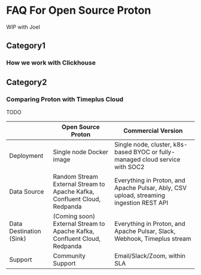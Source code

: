 # FAQ For Open Source Proton

WIP with Joel

## Category1

### How we work with Clickhouse

## Category2

### Comparing Proton with Timeplus Cloud

TODO

|                          | Open Source Proton                                           | Commercial Version                                           |
| ------------------------ | ------------------------------------------------------------ | ------------------------------------------------------------ |
| Deployment               | Single node Docker image                                     | Single node, cluster, k8s-based BYOC or fully-managed cloud service with SOC2 |
| Data Source              | Random Stream<br />External Stream to Apache Kafka, Confluent Cloud, Redpanda | Everything in Proton, and Apache Pulsar, Ably, CSV upload, streaming ingestion REST API |
| Data Destination  (Sink) | (Coming soon) External Stream to Apache Kafka, Confluent Cloud, Redpanda | Everything in Proton, and Apache Pulsar, Slack, Webhook, Timeplus stream |
| Support                  | Community Support                                            | Email/Slack/Zoom, within SLA                                 |

